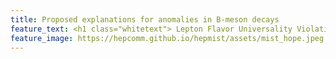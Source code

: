 ```yaml
---
title: Proposed explanations for anomalies in B-meson decays
feature_text: <h1 class="whitetext"> Lepton Flavor Universality Violation </h1>
feature_image: https://hepcomm.github.io/hepmist/assets/mist_hope.jpeg
---
```

<br>

